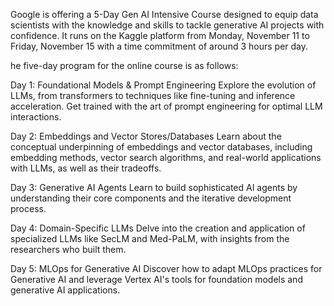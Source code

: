 Google is offering a 5-Day Gen AI Intensive Course designed to equip data scientists with the knowledge
and skills to tackle generative AI projects with confidence. It runs on the Kaggle platform from Monday,
November 11 to Friday, November 15 with a time commitment of around 3 hours per day.

he five-day program for the online course  is as follows:

Day 1: Foundational Models & Prompt Engineering
Explore the evolution of LLMs, from transformers to techniques like fine-tuning and inference acceleration. Get trained with the art of prompt engineering for optimal LLM interactions.

Day 2: Embeddings and Vector Stores/Databases
Learn about the conceptual underpinning of embeddings and vector databases, including embedding methods, vector search algorithms, and real-world applications with LLMs, as well as their tradeoffs.

Day 3: Generative AI Agents
Learn to build sophisticated AI agents by understanding their core components and the iterative development process.

Day 4: Domain-Specific LLMs 
Delve into the creation and application of specialized LLMs like SecLM and Med-PaLM, with insights from the researchers who built them.

Day 5: MLOps for Generative AI
Discover how to adapt MLOps practices for Generative AI and leverage Vertex AI's tools for foundation models and generative AI applications.
